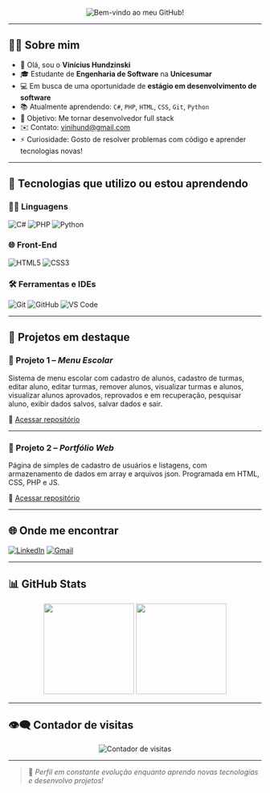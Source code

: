 <!-- Banner Neon com efeito gradiente -->
<p align="center">
  <img src="https://capsule-render.vercel.app/api?type=waving&color=gradient&height=150&section=header&text=Bem-vindo+ao+meu+GitHub!&fontColor=ffffff&fontSize=40&animation=fadeIn" alt="Bem-vindo ao meu GitHub!" />
</p>

---

## 👨‍💻 Sobre mim

- 👋 Olá, sou o **Vinícius Hundzinski**
- 🎓 Estudante de **Engenharia de Software** na **Unicesumar**
- 💻 Em busca de uma oportunidade de **estágio em desenvolvimento de software**
- 📚 Atualmente aprendendo: `C#`, `PHP`, `HTML`, `CSS`, `Git`, `Python`
- 🎯 Objetivo: Me tornar desenvolvedor full stack
- ✉️ Contato: [vinihund@gmail.com](mailto:vinihund@gmail.com)
- ⚡ Curiosidade: Gosto de resolver problemas com código e aprender tecnologias novas!

---

## 🧠 Tecnologias que utilizo ou estou aprendendo

### 👨‍💻 Linguagens
![C#](https://img.shields.io/badge/C%23-239120?style=for-the-badge&logo=c-sharp&logoColor=white)
![PHP](https://img.shields.io/badge/PHP-777BB4?style=for-the-badge&logo=php&logoColor=white)
![Python](https://img.shields.io/badge/Python-3776AB?style=for-the-badge&logo=python&logoColor=white)

### 🌐 Front-End
![HTML5](https://img.shields.io/badge/HTML5-E34F26?style=for-the-badge&logo=html5&logoColor=white)
![CSS3](https://img.shields.io/badge/CSS3-1572B6?style=for-the-badge&logo=css3&logoColor=white)

### 🛠️ Ferramentas e IDEs
![Git](https://img.shields.io/badge/Git-F05032?style=for-the-badge&logo=git&logoColor=white)
![GitHub](https://img.shields.io/badge/GitHub-181717?style=for-the-badge&logo=github&logoColor=white)
![VS Code](https://img.shields.io/badge/VS%20Code-007ACC?style=for-the-badge&logo=visual-studio-code&logoColor=white)

---

## 💼 Projetos em destaque

### 📌 Projeto 1 – *Menu Escolar*
Sistema de menu escolar com cadastro de alunos, cadastro de turmas, editar aluno, editar turmas, remover alunos, visualizar turmas e alunos, visualizar alunos aprovados, reprovados e em recuperação, pesquisar aluno, exibir dados salvos, salvar dados e sair.

🔗 [Acessar repositório](https://github.com/ViniciusHundzinski/Menu-SistemaEscolar)

---

### 📌 Projeto 2 – *Portfólio Web*
Página de simples de cadastro de usuários e listagens, com armazenamento de dados em array e arquivos json. Programada em HTML, CSS, PHP e JS.

🔗 [Acessar repositório](https://github.com/ViniciusHundzinski/NOME_DO_REPO_2)

---

## 🌐 Onde me encontrar

[![LinkedIn](https://img.shields.io/badge/-LinkedIn-0077B5?style=flat-square&logo=linkedin&logoColor=white)](https://www.linkedin.com/in/vin%C3%ADcius-gomes-hundzinski-753553369/)
[![Gmail](https://img.shields.io/badge/-Email-D14836?style=flat-square&logo=gmail&logoColor=white)](mailto:vinihund@gmail.com)

---

## 📊 GitHub Stats

<p align="center">
  <img height="180em" src="https://github-readme-stats.vercel.app/api?username=ViniciusHundzinski&show_icons=true&theme=radical"/>
  <img height="180em" src="https://github-readme-stats.vercel.app/api/top-langs/?username=ViniciusHundzinski&layout=compact&theme=radical"/>
</p>

---

## 👁‍🗨 Contador de visitas

<p align="center">
  <img src="https://komarev.com/ghpvc/?username=ViniciusHundzinski&label=Visualiza%C3%A7%C3%B5es&color=00FFFF&style=flat-square" alt="Contador de visitas" />
</p>

---

> 🚀 *Perfil em constante evolução enquanto aprendo novas tecnologias e desenvolvo projetos!*
